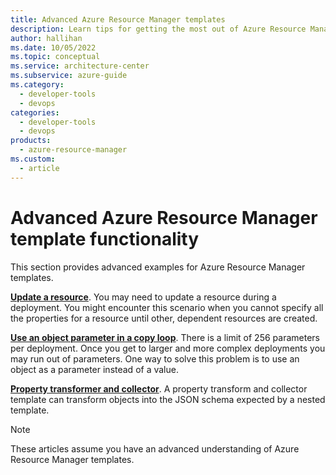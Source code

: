 ```yaml
---
title: Advanced Azure Resource Manager templates
description: Learn tips for getting the most out of Azure Resource Manager template functionality by following advanced examples.
author: hallihan
ms.date: 10/05/2022
ms.topic: conceptual
ms.service: architecture-center
ms.subservice: azure-guide
ms.category:
  - developer-tools
  - devops
categories:
  - developer-tools
  - devops
products:
  - azure-resource-manager
ms.custom:
  - article
---
```


# Advanced Azure Resource Manager template functionality

This section provides advanced examples for Azure Resource Manager templates.

**[Update a resource](update-resource.md)**. You may need to update a resource during a deployment. You might encounter this scenario when you cannot specify all the properties for a resource until other, dependent resources are created.

**[Use an object parameter in a copy loop](objects-as-parameters.md)**. There is a limit of 256 parameters per deployment. Once you get to larger and more complex deployments you may run out of parameters. One way to solve this problem is to use an object as a parameter instead of a value.

**[Property transformer and collector](collector.md)**. A property transform and collector template can transform objects into the JSON schema expected by a nested template.

> [!NOTE]
> These articles assume you have an advanced understanding of Azure Resource Manager templates.
